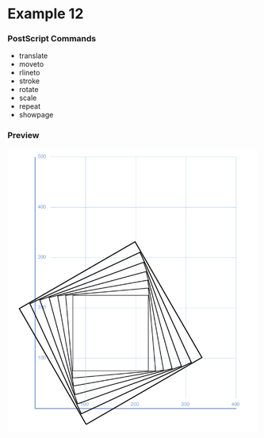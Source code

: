 # Example 12

### PostScript Commands

  - translate
  - moveto
  - rlineto
  - stroke
  - rotate
  - scale
  - repeat
  - showpage

### Preview
![Example 12](https://github.com/IvanSostarko/postscript-examples/blob/master/Example12/Example12.jpg)